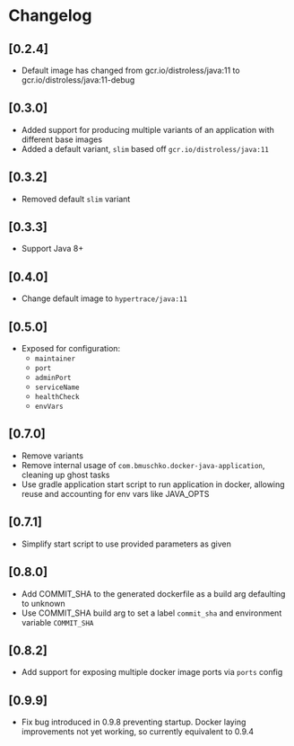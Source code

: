 # Changelog

## [0.2.4]

- Default image has changed from gcr.io/distroless/java:11 to gcr.io/distroless/java:11-debug

## [0.3.0]

- Added support for producing multiple variants of an application with different base images
- Added a default variant, `slim` based off `gcr.io/distroless/java:11`

## [0.3.2]

- Removed default `slim` variant

## [0.3.3]

- Support Java 8+

## [0.4.0]

- Change default image to `hypertrace/java:11`

## [0.5.0]

- Exposed for configuration:
    - `maintainer`
    - `port`
    - `adminPort`
    - `serviceName`
    - `healthCheck`
    - `envVars`

## [0.7.0]

- Remove variants
- Remove internal usage of `com.bmuschko.docker-java-application`, cleaning up ghost tasks
- Use gradle application start script to run application in docker, allowing reuse and accounting
  for env vars like JAVA_OPTS

## [0.7.1]

- Simplify start script to use provided parameters as given

## [0.8.0]

- Add COMMIT_SHA to the generated dockerfile as a build arg defaulting to unknown
- Use COMMIT_SHA build arg to set a label `commit_sha` and environment variable `COMMIT_SHA`

## [0.8.2]

- Add support for exposing multiple docker image ports via `ports` config

## [0.9.9]

- Fix bug introduced in 0.9.8 preventing startup. Docker laying improvements not yet working, so
  currently equivalent to 0.9.4